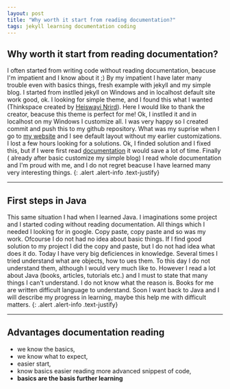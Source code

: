 ```yaml
---
layout: post
title: "Why worth it start from reading documentation?"
tags: jekyll learning documentation coding
---
```

## Why worth it start from reading documentation?

I often started from writing code without reading documentation, beacuse I'm impatient and I know about it ;)
By my impatient I have later many trouble even with basics things, fresh example with jekyll and my simple blog.
I started from instlled jekyll on Windows and in localhost default site work good, ok. I looking for simple theme, and I found this what I wanted (Thinkspace created by [Heiswayi Nrird](https://heiswayi.nrird.com/)). Here I would like to thank the creator, beacuse this theme is perfect for me!
Ok, I instlled it and in localhost on my Windows I customize all. I was very happy so I created commit and push this to my github repository. What was my suprise when I go to [my website](https://objectprogr.github.io) and I see default layout without my earlier customizations. I lost a few hours looking for a solutions. Ok, I finded solution and I fixed this, but if I were first read [documentation](https://jekyllrb.com/docs/home/) it would save a lot of time. Finally ( already after basic customize my simple blog) I read whole documentation and I'm proud with me, and I do not regret beacuse I have learned many very interesting things.
{: .alert .alert-info .text-justify}
<hr>

## First steps in Java

This same situation I had when I learned Java. I imaginations some project and I started coding without reading documentation. All things which I needed I looking for in google. Copy paste, copy paste and so was my work. Ofcourse I do not had no idea about basic things. If I find good solution to my project I did the copy and paste, but I do not had idea what does it do. Today I have very big deficiences in knowledge. Several times I tried understand what are objects, how to ues them. To this day I do not understand them, although I would very much like to. 
However I read a lot about Java (books, articles, tutorials etc.) and I must to state that many things I can't understand. I do not know what the reason is. Books for me are written difficult language to understand. Soon I want back to Java and I will describe my progress in learning, maybe this help me with difficult matters.
{: .alert .alert-info .text-justify}
<hr>

## Advantages documentation reading
+ we know the basics,
+ we know what to expect,
+ easier start,
+ know basics easier reading more advanced snippest of code,
+ **basics are the basis further learning**